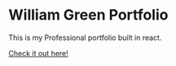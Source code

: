 # William Green Portfolio

This is my Professional portfolio built in react.

[Check it out here!](https://williamgreen.netlify.app/)
